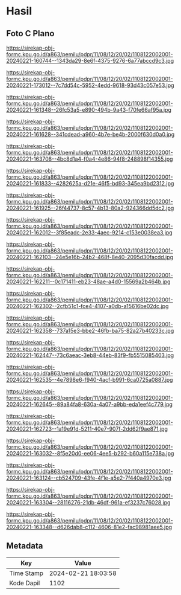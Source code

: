 # Hasil

## Foto C Plano

https://sirekap-obj-formc.kpu.go.id/a863/pemilu/pdpr/11/08/12/20/02/1108122002001-20240221-160744--1343da29-8e6f-4375-9276-6a77abccd9c3.jpg

https://sirekap-obj-formc.kpu.go.id/a863/pemilu/pdpr/11/08/12/20/02/1108122002001-20240221-173012--7c7dd54c-5952-4edd-9618-93d43c057e53.jpg

https://sirekap-obj-formc.kpu.go.id/a863/pemilu/pdpr/11/08/12/20/02/1108122002001-20240221-161348--26fc53a5-e890-494b-9a43-f70fe66af95a.jpg

https://sirekap-obj-formc.kpu.go.id/a863/pemilu/pdpr/11/08/12/20/02/1108122002001-20240221-161628--341cdead-a960-4b7e-be4b-2000f630d0a0.jpg

https://sirekap-obj-formc.kpu.go.id/a863/pemilu/pdpr/11/08/12/20/02/1108122002001-20240221-163708--4bc8d1a4-f0a4-4e86-94f8-248898f14355.jpg

https://sirekap-obj-formc.kpu.go.id/a863/pemilu/pdpr/11/08/12/20/02/1108122002001-20240221-161833--4282625a-d21e-46f5-bd93-345ea9bd2312.jpg

https://sirekap-obj-formc.kpu.go.id/a863/pemilu/pdpr/11/08/12/20/02/1108122002001-20240221-161925--26f44737-8c57-4b13-80a2-924366dd5dc2.jpg

https://sirekap-obj-formc.kpu.go.id/a863/pemilu/pdpr/11/08/12/20/02/1108122002001-20240221-162012--3f85eadc-2e33-4aec-9214-c153e0038ea3.jpg

https://sirekap-obj-formc.kpu.go.id/a863/pemilu/pdpr/11/08/12/20/02/1108122002001-20240221-162103--24e5e16b-24b2-468f-8e40-2095d30facdd.jpg

https://sirekap-obj-formc.kpu.go.id/a863/pemilu/pdpr/11/08/12/20/02/1108122002001-20240221-162211--0c171411-eb23-48ae-a4d0-15569a2b464b.jpg

https://sirekap-obj-formc.kpu.go.id/a863/pemilu/pdpr/11/08/12/20/02/1108122002001-20240221-162302--2cfb51c1-fce4-4107-a0db-a15616be02dc.jpg

https://sirekap-obj-formc.kpu.go.id/a863/pemilu/pdpr/11/08/12/20/02/1108122002001-20240221-162358--737a15e3-bbe2-46fb-ba75-82a27b40233c.jpg

https://sirekap-obj-formc.kpu.go.id/a863/pemilu/pdpr/11/08/12/20/02/1108122002001-20240221-162447--73c6aeac-3eb8-44eb-83f9-fb5515085403.jpg

https://sirekap-obj-formc.kpu.go.id/a863/pemilu/pdpr/11/08/12/20/02/1108122002001-20240221-162535--4e7898e6-f940-4acf-b991-6ca0725a0887.jpg

https://sirekap-obj-formc.kpu.go.id/a863/pemilu/pdpr/11/08/12/20/02/1108122002001-20240221-162645--89a84fa8-630a-4a07-a9bb-eda1eef4c779.jpg

https://sirekap-obj-formc.kpu.go.id/a863/pemilu/pdpr/11/08/12/20/02/1108122002001-20240221-162723--1a19e91d-5211-40e7-907f-2dd62f9ae871.jpg

https://sirekap-obj-formc.kpu.go.id/a863/pemilu/pdpr/11/08/12/20/02/1108122002001-20240221-163032--8f5e20d0-ee06-4ee5-b292-b60a115e738a.jpg

https://sirekap-obj-formc.kpu.go.id/a863/pemilu/pdpr/11/08/12/20/02/1108122002001-20240221-163124--cb524709-43fe-4f1e-a5e2-7f440a4970e3.jpg

https://sirekap-obj-formc.kpu.go.id/a863/pemilu/pdpr/11/08/12/20/02/1108122002001-20240221-163304--28116276-21db-46df-961a-ef3237c76028.jpg

https://sirekap-obj-formc.kpu.go.id/a863/pemilu/pdpr/11/08/12/20/02/1108122002001-20240221-163348--d626dab8-c112-4606-81e2-fac98981aee5.jpg


## Metadata

| Key        | Value               |
| ---------- | ------------------- |
| Time Stamp | 2024-02-21 18:03:58 |
| Kode Dapil | 1102                |



